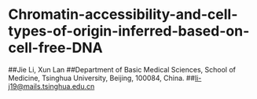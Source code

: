 # Chromatin-accessibility-and-cell-types-of-origin-inferred-based-on-cell-free-DNA
##Jie Li, Xun Lan
##Department of Basic Medical Sciences, School of Medicine, Tsinghua University, Beijing, 100084, China.
##li-j19@mails.tsinghua.edu.cn
